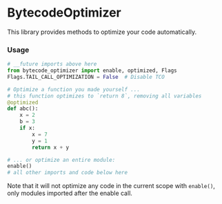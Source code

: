 # BytecodeOptimizer

This library provides methods to optimize your code automatically.

### Usage

```py
# __future imports above here
from bytecode_optimizer import enable, optimized, Flags
Flags.TAIL_CALL_OPTIMIZATION = False  # Disable TCO

# Optimize a function you made yourself ...
# this function optimizes to `return 8`, removing all variables
@optimized
def abc():
    x = 2
    b = 3
    if x:
        x = 7
        y = 1
        return x + y

# ... or optimize an entire module:
enable()
# all other imports and code below here
```

Note that it will not optimize any code in the current scope with `enable()`, only modules imported after the enable call.
